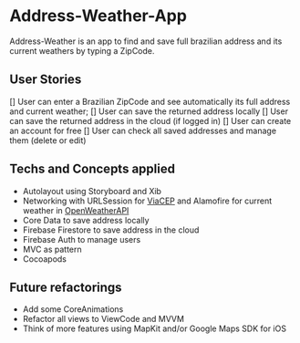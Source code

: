 # Address-Weather-App

Address-Weather is an app to find and save full brazilian address and its current weathers by typing a ZipCode.  

## User Stories
[] User can enter a Brazilian ZipCode and see automatically its full address and current weather;
[] User can save the returned address locally
[] User can save the returned address in the cloud (if logged in)
[] User can create an account for free
[] User can check all saved addresses and manage them (delete or edit)

## Techs and Concepts applied
- Autolayout using Storyboard and Xib
- Networking with URLSession for [ViaCEP](https://viacep.com.br/) and Alamofire for current weather in [OpenWeatherAPI](https://openweathermap.org/current)
- Core Data to save address locally
- Firebase Firestore to save address in the cloud
- Firebase Auth to manage users
- MVC as pattern
- Cocoapods 

## Future refactorings
- Add some CoreAnimations
- Refactor all views to ViewCode and MVVM
- Think of more features using MapKit and/or Google Maps SDK for iOS
